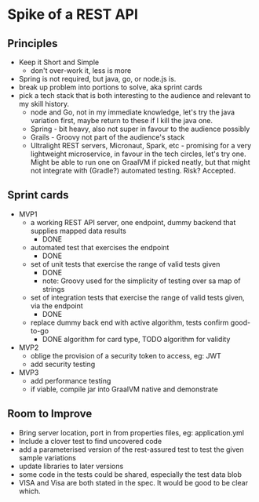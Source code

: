 # Spike of a REST API

## Principles
* Keep it Short and Simple
    * don't over-work it, less is more
* Spring is not required, but java, go, or node.js is.
* break up problem into portions to solve, aka sprint cards
* pick a tech stack that is both interesting to the audience and relevant to my skill history.
    * node and Go, not in my immediate knowledge, let's try the java variation first, maybe return to these if I kill the java one.
    * Spring - bit heavy, also not super in favour to the audience possibly
    * Grails - Groovy not part of the audience's stack
    * Ultralight REST servers, Micronaut, Spark, etc - promising for a very lightweight microservice, in favour in the tech circles, let's try one.  Might be able to run one on GraalVM if picked neatly, but that might not integrate with (Gradle?) automated testing.  Risk? Accepted.

## Sprint cards
* MVP1
    * a working REST API server, one endpoint, dummy backend that supplies mapped data results
        * DONE
    * automated test that exercises the endpoint
        * DONE
    * set of unit tests that exercise the range of valid tests given
        * DONE
        * note: Groovy used for the simplicity of testing over sa map of strings
    * set of integration tests that exercise the range of valid tests given, via the endpoint
        * DONE
    * replace dummy back end with active algorithm, tests confirm good-to-go
        * DONE algorithm for card type, TODO algorithm for validity
* MVP2
    * oblige the provision of a security token to access, eg: JWT
    * add security testing
* MVP3
    * add performance testing
    * if viable, compile jar into GraalVM native and demonstrate

## Room to Improve
* Bring server location, port in from properties files, eg: application.yml
* Include a clover test to find uncovered code
* add a parameterised version of the rest-assured test to test the given sample variations
* update libraries to later versions
* some code in the tests could be shared, especially the test data blob
* VISA and Visa are both stated in the spec.  It would be good to be clear which.
